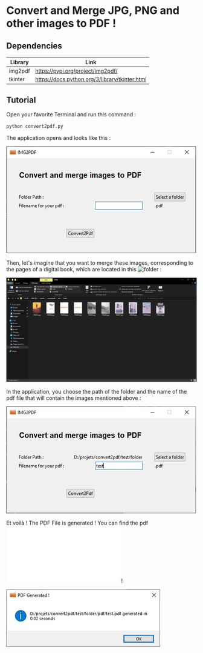 # Convert and Merge JPG, PNG and other images to PDF !

## Dependencies

| Library | Link |
| ------ | ------ |
| img2pdf | https://pypi.org/project/img2pdf/ |
| tkinter | https://docs.python.org/3/library/tkinter.html |

## Tutorial

Open your favorite Terminal and run this command :

```sh
python convert2pdf.py
```
The application opens and looks like this :

![step 1](./demo_img/step1.jpg?raw=true)

Then, let's imagine that you want to merge these images, corresponding to the pages of a digital book, which are located in this ![folder](./test/folder/) :

![step 2.1](./demo_img/step2_1.jpg?raw=true)

In the application, you choose the path of the folder and the name of the pdf file that will contain the images mentioned above :

![step 2.2](./demo_img/step2_2.jpg?raw=true)

Et voilà ! The PDF File is generated ! You can find the pdf ![here](./test/folder/pdf/test.pdf) !

![step 3.1](./demo_img/step3_1.jpg?raw=true)


